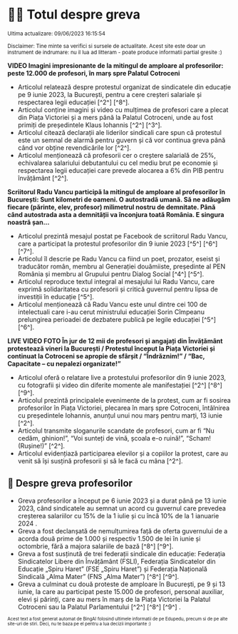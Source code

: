 # 👩‍🏫 Totul despre greva
<sub>Ultima actualizare: 09/06/2023 16:15:54</sub>

<sub>Disclaimer: Tine minte sa verifici si sursele de actualitate. Acest site este doar un instrument de indrumare: nu il lua ad litteram - poate produce informatii partial gresite :)</sub>

**VIDEO Imagini impresionante de la mitingul de amploare al profesorilor: peste 12.000 de profesori, în marș spre Palatul Cotroceni**

- Articolul relatează despre protestul organizat de sindicatele din educație pe 9 iunie 2023, la București, pentru a cere creșteri salariale și respectarea legii educației [^2^] [^8^].
- Articolul conține imagini și video cu mulțimea de profesori care a plecat din Piața Victoriei și a mers până la Palatul Cotroceni, unde au fost primiți de președintele Klaus Iohannis [^2^] [^3^].
- Articolul citează declarații ale liderilor sindicali care spun că protestul este un semnal de alarmă pentru guvern și că vor continua greva până când vor obține revendicările lor [^2^].
- Articolul menționează că profesorii cer o creștere salarială de 25%, echivalarea salariului debutantului cu cel mediu brut pe economie și respectarea legii educației care prevede alocarea a 6% din PIB pentru învățământ [^2^].

**Scriitorul Radu Vancu participă la mitingul de amploare al profesorilor în București: Sunt kilometri de oameni. O autostradă umană. Să ne adăugăm fiecare (părinte, elev, profesor) milimetrul nostru de demnitate. Până când autostrada asta a demnității va înconjura toată România. E singura noastră șan...**

- Articolul prezintă mesajul postat pe Facebook de scriitorul Radu Vancu, care a participat la protestul profesorilor din 9 iunie 2023 [^5^] [^6^] [^7^].
- Articolul îl descrie pe Radu Vancu ca fiind un poet, prozator, eseist și traducător român, membru al Generației douămiiste, președinte al PEN România și membru al Grupului pentru Dialog Social [^4^] [^5^].
- Articolul reproduce textul integral al mesajului lui Radu Vancu, care exprimă solidaritatea cu profesorii și critică guvernul pentru lipsa de investiții în educație [^5^].
- Articolul menționează că Radu Vancu este unul dintre cei 100 de intelectuali care i-au cerut ministrului educației Sorin Cîmpeanu prelungirea perioadei de dezbatere publică pe legile educației [^5^] [^6^].

**LIVE VIDEO FOTO În jur de 12 mii de profesori și angajați din Învățământ protestează vineri la București / Protestul început la Piața Victoriei și continuat la Cotroceni se apropie de sfârșit / “Îndrăznim!” / “Bac, Capacitate – cu nepalezi organizate!”**

- Articolul oferă o relatare live a protestului profesorilor din 9 iunie 2023, cu fotografii și video din diferite momente ale manifestației [^2^] [^8^] [^9^].
- Articolul prezintă principalele evenimente de la protest, cum ar fi sosirea profesorilor în Piața Victoriei, plecarea în marș spre Cotroceni, întâlnirea cu președintele Iohannis, anunțul unui nou marș pentru marți, 13 iunie [^2^].
- Articolul transmite sloganurile scandate de profesori, cum ar fi “Nu cedăm, ghinion!”, “Voi sunteți de vină, școala e-o ruină!”, “Scham! (Rușine!)” [^2^].
- Articolul evidențiază participarea elevilor și a copiilor la protest, care au venit să își susțină profesorii și să le facă cu mâna [^2^].

## 🏫 Despre greva profesorilor

- Greva profesorilor a început pe 6 iunie 2023 și a durat până pe 13 iunie 2023, când sindicatele au semnat un acord cu guvernul care prevedea creșterea salariilor cu 15% de la 1 iulie și cu încă 10% de la 1 ianuarie 2024 .
- Greva a fost declanșată de nemulțumirea față de oferta guvernului de a acorda două prime de 1.000 și respectiv 1.500 de lei în iunie și octombrie, fără a majora salariile de bază [^8^] [^9^].
- Greva a fost susținută de trei federații sindicale din educație: Federația Sindicatelor Libere din Învățământ (FSLI), Federația Sindicatelor din Educație „Spiru Haret” (FSE „Spiru Haret”) și Federația Națională Sindicală „Alma Mater” (FNS „Alma Mater”) [^8^] [^9^].
- Greva a culminat cu două proteste de amploare în București, pe 9 și 13 iunie, la care au participat peste 15.000 de profesori, personal auxiliar, elevi și părinți, care au mers în marș de la Piața Victoriei la Palatul Cotroceni sau la Palatul Parlamentului [^2^] [^8^] [^9^] .


<sub><sub>Acest text a fost generat automat de BingAI folosind ultimele informatii de pe Edupedu, precum si de pe alte site-uri de stiri. Deci, nu te baza pe el pentru a lua decizii importante :)</sub></sub>
